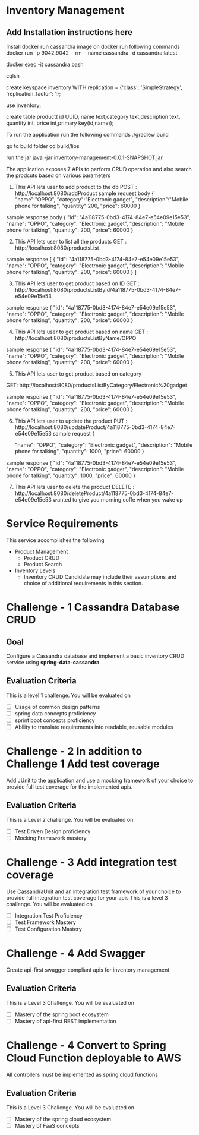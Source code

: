 # Inventory Management

## Add Installation instructions here
 Install docker 
 run cassandra image on docker 
 run following commands
 docker run -p 9042:9042 --rm --name cassandra -d cassandra:latest
 
 docker exec -it cassandra bash
 
 cqlsh
 
 create keyspace inventory WITH replication = {'class': 'SimpleStrategy', 'replication_factor': 1};
 
 use inventory;
 
 create table product( id UUID, name text,category text,description text, quantity int, price int,primary key(id,name));
 
 To run the application run the following commands
 ./gradlew build
 
 go to build folder 
 cd build/libs
 
 run the jar 
 java -jar inventory-management-0.0.1-SNAPSHOT.jar
 
 The application exposes 7 APIs to perform CRUD operation and also search the prodcuts based on various parameters 
 
 1) This API lets user to add product to the db
 POST :  http://localhost:8080/addProduct 
 sample request body 
 {
           "name":"OPPO",
           "category":"Electronic gadget",
           "description":"Mobile phone for talking",
           "quantity":200,
           "price": 60000
 }
 
 sample response body
 {
     "id": "4a118775-0bd3-4174-84e7-e54e09e15e53",
     "name": "OPPO",
     "category": "Electronic gadget",
     "description": "Mobile phone for talking",
     "quantity": 200,
     "price": 60000
 }
 
 2) This API lets user to list all the products 
 GET : http://localhost:8080/productsList
 
 sample response 
 [
     {
         "id": "4a118775-0bd3-4174-84e7-e54e09e15e53",
         "name": "OPPO",
         "category": "Electronic gadget",
         "description": "Mobile phone for talking",
         "quantity": 200,
         "price": 60000
     }
 ]
 
 3) This API lets user to get product based on ID
 GET : http://localhost:8080/productsListById/4a118775-0bd3-4174-84e7-e54e09e15e53
 
 sample response 
 {
     "id": "4a118775-0bd3-4174-84e7-e54e09e15e53",
     "name": "OPPO",
     "category": "Electronic gadget",
     "description": "Mobile phone for talking",
     "quantity": 200,
     "price": 60000
 }
 
 4) This API lets user to get product based on name 
 GET : http://localhost:8080/productsListByName/OPPO
 
 sample response 
 {
      "id": "4a118775-0bd3-4174-84e7-e54e09e15e53",
      "name": "OPPO",
      "category": "Electronic gadget",
      "description": "Mobile phone for talking",
      "quantity": 200,
      "price": 60000
  }
 
 5) This API lets user to get product based on category 
  
  GET: http://localhost:8080/productsListByCategory/Electronic%20gadget
 
 sample response 
 {
     "id": "4a118775-0bd3-4174-84e7-e54e09e15e53",
     "name": "OPPO",
     "category": "Electronic gadget",
     "description": "Mobile phone for talking",
     "quantity": 200,
     "price": 60000
 }
 
 6) This API lets user to update the product 
 PUT : http://localhost:8080/updateProduct/4a118775-0bd3-4174-84e7-e54e09e15e53
 sample request
 {
    
    "name": "OPPO",
    "category": "Electronic gadget",
    "description": "Mobile phone for talking",
    "quantity": 1000,
    "price": 60000
 }
 
 sample response
 {
    "id": "4a118775-0bd3-4174-84e7-e54e09e15e53",
    "name": "OPPO",
    "category": "Electronic gadget",
    "description": "Mobile phone for talking",
    "quantity": 1000,
    "price": 60000
 }
 
 7) This API lets user to delete the product
 DELETE : http://localhost:8080/deleteProduct/4a118775-0bd3-4174-84e7-e54e09e15e53
wanted to give you morning coffe when you wake up
 

# Service Requirements
This service accomplishes the following 
* Product Management
  - Product CRUD
  - Product Search
* Inventory Levels
  - Inventory CRUD
Candidate may include their assumptions and choice of additional requirements in this section.
# Challenge - 1 Cassandra Database CRUD

## Goal

Configure a Cassandra database and implement a basic inventory CRUD service using **spring-data-cassandra**.

## Evaluation Criteria
This is a level 1 challenge. You will be evaluated on 
- [ ] Usage of common design patterns
- [ ] spring data concepts proficiency
- [ ] sprint boot concepts proficiency
- [ ] Ability to translate requirements into readable, reusable modules

# Challenge - 2 In addition to Challenge 1 Add test coverage
Add JUnit to the application and use a mocking framework of your choice to provide full test coverage for the implemented apis.

## Evaluation Criteria
This is a Level 2 challenge. You will be evaluated on 
- [ ] Test Driven Design proficiency 
- [ ] Mocking Framework mastery

# Challenge - 3 Add integration test coverage
Use CassandraUnit and an integration test framework of your choice to provide full integration test coverage for your apis
This is a level 3 challenge. You will be evaluated on
 - [ ]  Integration Test Proficiency
 - [ ]  Test Framework Mastery
 - [ ]  Test Configuration Mastery

# Challenge - 4 Add Swagger
Create api-first swagger compliant apis for inventory management

## Evaluation Criteria
This is a Level 3 Challenge. You will be evaluated on 
- [ ] Mastery of the spring boot ecosystem
- [ ] Mastery of api-first REST implementation

# Challenge - 4 Convert to Spring Cloud Function deployable to AWS
All controllers must be implemented as spring cloud functions

## Evaluation Criteria
This is a Level 3 Challenge. You will be evaluated on 
- [ ] Mastery of the spring cloud ecosystem
- [ ] Mastery of FaaS concepts
